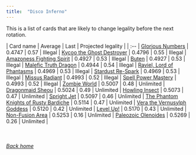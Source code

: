 ```yaml
---
title:  "Disco Inferno"
---
```


This is a list of cards that are likely to change legality before the next rotation.

| Card name | Average | Last | Projected legality |
| :-- |
[Glorious Numbers](https://db.ygoprodeck.com/card/?search=Glorious%20Numbers) | 0.4747 | 0.57 | Illegal |
[Kycoo the Ghost Destroyer](https://db.ygoprodeck.com/card/?search=Kycoo%20the%20Ghost%20Destroyer) | 0.4796 | 0.55 | Illegal |
[Amazoness Fighting Spirit](https://db.ygoprodeck.com/card/?search=Amazoness%20Fighting%20Spirit) | 0.4927 | 0.53 | Illegal |
[Buten](https://db.ygoprodeck.com/card/?search=Buten) | 0.4927 | 0.53 | Illegal |
[Malefic Truth Dragon](https://db.ygoprodeck.com/card/?search=Malefic%20Truth%20Dragon) | 0.4944 | 0.54 | Illegal |
[Raviel, Lord of Phantasms](https://db.ygoprodeck.com/card/?search=Raviel,%20Lord%20of%20Phantasms) | 0.4969 | 0.53 | Illegal |
[Stardust Re-Spark](https://db.ygoprodeck.com/card/?search=Stardust%20Re-Spark) | 0.4969 | 0.53 | Illegal |
[Missus Radiant](https://db.ygoprodeck.com/card/?search=Missus%20Radiant) | 0.4993 | 0.52 | Illegal |
[Spell Power Mastery](https://db.ygoprodeck.com/card/?search=Spell%20Power%20Mastery) | 0.4993 | 0.52 | Illegal |
[Zombie World](https://db.ygoprodeck.com/card/?search=Zombie%20World) | 0.5007 | 0.48 | Unlimited |
[Dragonmaid Sheou](https://db.ygoprodeck.com/card/?search=Dragonmaid%20Sheou) | 0.5024 | 0.49 | Unlimited |
[Howling Insect](https://db.ygoprodeck.com/card/?search=Howling%20Insect) | 0.5073 | 0.47 | Unlimited |
[Spright Jet](https://db.ygoprodeck.com/card/?search=Spright%20Jet) | 0.5097 | 0.46 | Unlimited |
[The Phantom Knights of Rusty Bardiche](https://db.ygoprodeck.com/card/?search=The%20Phantom%20Knights%20of%20Rusty%20Bardiche) | 0.5114 | 0.47 | Unlimited |
[Vera the Vernusylph Goddess](https://db.ygoprodeck.com/card/?search=Vera%20the%20Vernusylph%20Goddess) | 0.5120 | 0.42 | Unlimited |
[Level Up!](https://db.ygoprodeck.com/card/?search=Level%20Up!) | 0.5170 | 0.43 | Unlimited |
[Non-Fusion Area](https://db.ygoprodeck.com/card/?search=Non-Fusion%20Area) | 0.5253 | 0.16 | Unlimited |
[Paleozoic Olenoides](https://db.ygoprodeck.com/card/?search=Paleozoic%20Olenoides) | 0.5269 | 0.26 | Unlimited |

<br>

###### [Back home](index)